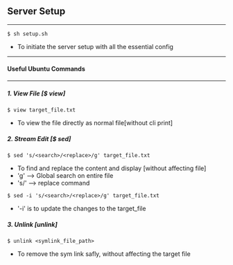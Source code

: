 
## Server Setup
---
``` $ sh setup.sh ```
- To initiate the server setup with all the essential config

---


#### Useful Ubuntu Commands
---

##### 1. View File [$ view]

``` $ view target_file.txt ```
- To view the file directly as normal file[without cli print]

##### 2. Stream Edit [$ sed]

``` $ sed 's/<search>/<replace>/g' target_file.txt ```

- To find and replace the content and display [without affecting file]
- 'g' --> Global search on entire file
- 's/' --> replace command

``` $ sed -i 's/<search>/<replace>/g' target_file.txt ```

- '-i' is to update the changes to the target_file

##### 3. Unlink [unlink]

``` $ unlink <symlink_file_path> ```

- To remove the sym link safly, without affecting the target file

